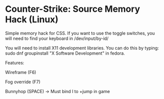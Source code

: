 # Counter-Strike: Source Memory Hack (Linux)

Simple memory hack for CSS. If you want to use the toggle switches, you will need to find your keyboard in /dev/input/by-id/

You will need to install X11 development libraries. You can do this by typing: 
sudo dnf groupinstall "X Software Development" in fedora.


Features:

Wireframe (F6) 

Fog override (F7)

Bunnyhop (SPACE) -> Must bind l to +jump in game
